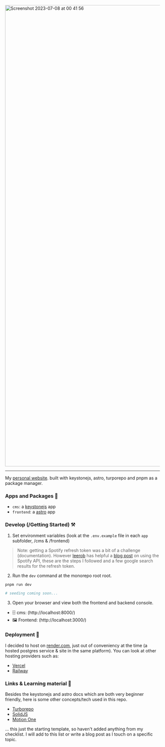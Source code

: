 <img width="1498" alt="Screenshot 2023-07-08 at 00 41 56" src="https://github.com/khaya-zulu/khayaOS/assets/39437696/ccbe2d1d-1021-4b49-8c05-799755142e3e">

---

My [personal website](https://upshot.dev/). built with keystonejs, astro, turporepo and pnpm as a package manager.

### Apps and Packages 📁

- `cms`: a [keystonejs](https://keystonejs.com/) app
- `frontend`: a [astro](https://astro.build/) app

### Develop (/Getting Started) ⚒️

1. Set environment variables (look at the `.env.example` file in each `app` subfolder, /cms & /frontend)

> Note: getting a Spotify refresh token was a bit of a challenge (documentation). However [leerob](https://twitter.com/leeerob) has helpful a [blog post](https://leerob.io/blog/spotify-api-nextjs) on using the Spotify API, these are the steps I followed and a few google search results for the refresh token.

2. Run the `dev` command at the monorepo root root.

```bash
pnpm run dev

# seeding coming soon...
```

3. Open your browser and view both the frontend and backend console.

- 🗄️ cms: (http://localhost:8000/) <br />
- 🖼 Frontend: (http://localhost:3000/)

### Deployment 🚀

I decided to host on [render.com](https://render.com/), just out of conveniency at the time (a hosted postgres service & site in the same platform). You can look at other hosting providers such as:

- [Vercel](https://vercel.com)
- [Railway](https://railway.app/)

### Links & Learning material 🔗

Besides the keystonejs and astro docs which are both very beginner friendly, here is some other concepts/tech used in this repo.

- [Turborepo](https://turbo.build/repo/docs)
- [SolidJS](https://ryansolid.medium.com/solidjs-the-tesla-of-javascript-ui-frameworks-6a1d379bc05e)
- [Motion One](https://motion.dev/)

... this just the starting template, so haven't added anything from my checklist. I will add to this list or write a blog post as I touch on a specific topic.
